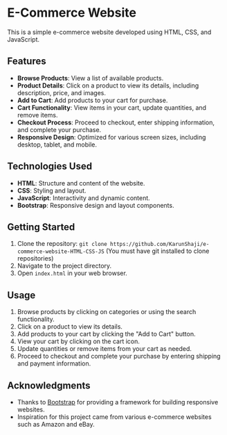 # E-Commerce Website

This is a simple e-commerce website developed using HTML, CSS, and JavaScript.

## Features

- **Browse Products**: View a list of available products.
- **Product Details**: Click on a product to view its details, including description, price, and images.
- **Add to Cart**: Add products to your cart for purchase.
- **Cart Functionality**: View items in your cart, update quantities, and remove items.
- **Checkout Process**: Proceed to checkout, enter shipping information, and complete your purchase.
- **Responsive Design**: Optimized for various screen sizes, including desktop, tablet, and mobile.

## Technologies Used

- **HTML**: Structure and content of the website.
- **CSS**: Styling and layout.
- **JavaScript**: Interactivity and dynamic content.
- **Bootstrap**: Responsive design and layout components.

## Getting Started
1. Clone the repository: `git clone https://github.com/KarunShaji/e-commerce-website-HTML-CSS-JS` (You must have git installed to clone repositories)
2. Navigate to the project directory.
3. Open `index.html` in your web browser.

## Usage

1. Browse products by clicking on categories or using the search functionality.
2. Click on a product to view its details.
3. Add products to your cart by clicking the "Add to Cart" button.
4. View your cart by clicking on the cart icon.
5. Update quantities or remove items from your cart as needed.
6. Proceed to checkout and complete your purchase by entering shipping and payment information.


## Acknowledgments

- Thanks to [Bootstrap](https://getbootstrap.com/) for providing a framework for building responsive websites.
- Inspiration for this project came from various e-commerce websites such as Amazon and eBay.
